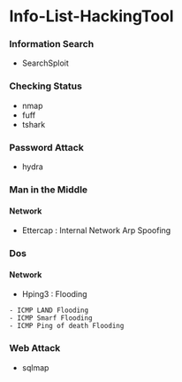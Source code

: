 # Info-List-HackingTool

### Information Search
* SearchSploit

### Checking Status
* nmap
* fuff
* tshark

### Password Attack
* hydra

### Man in the Middle
#### Network
* Ettercap : Internal Network Arp Spoofing

### Dos
#### Network
* Hping3 : Flooding
```
- ICMP LAND Flooding
- ICMP Smarf Flooding
- ICMP Ping of death Flooding
```

### Web Attack
* sqlmap
